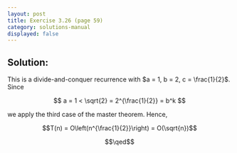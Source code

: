 ```yaml
---
layout: post
title: Exercise 3.26 (page 59)
category: solutions-manual
displayed: false
---
```


## Solution:

This is a divide-and-conquer recurrence with $a = 1, b = 2, c = \frac{1}{2}$. Since

$$
    a = 1 < \sqrt{2} = 2^{\frac{1}{2}} = b^k
$$

we apply the third case of the master theorem. Hence, 

$$T(n) = O\left(n^{\frac{1}{2}}\right) = O(\sqrt{n})$$

$$\qed$$